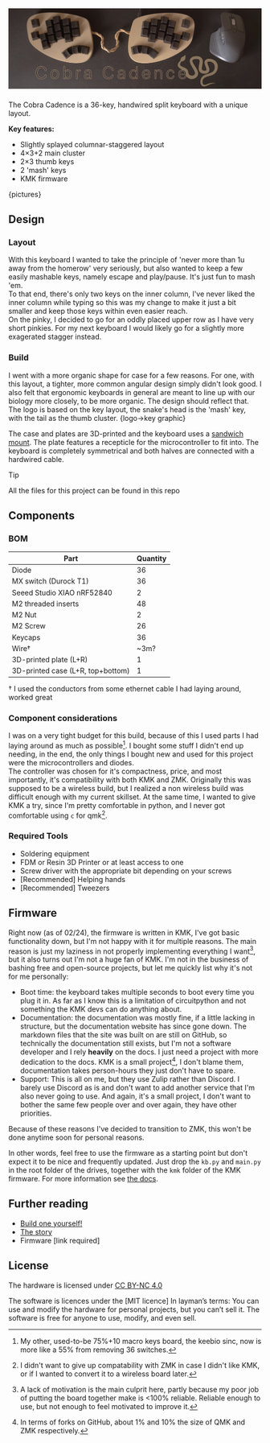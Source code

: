 ![Cobra Cadence Banner](media/banner.jpg)
---
The Cobra Cadence is a 36-key, handwired split keyboard with a unique layout.

**Key features:**  
- Slightly splayed columnar-staggered layout
- 4×3+2 main cluster
- 2×3 thumb keys
- 2 'mash' keys
- KMK firmware

{pictures}

## Design
### Layout
With this keyboard I wanted to take the principle of 'never more than 1u away from the homerow' very seriously, but also wanted to keep a few easily mashable keys, namely escape and play/pause. It's just fun to mash 'em.  
To that end, there's only two keys on the inner column, I've never liked the inner column while typing so this was my change to make it just a bit smaller and keep those keys within even easier reach.  
On the pinky, I decided to go for an oddly placed upper row as I have very short pinkies. For my next keyboard I would likely go for a slightly more exagerated stagger instead.  

### Build
I went with a more organic shape for case for a few reasons. For one, with this layout, a tighter, more common angular design simply didn't look good. I also felt that ergonomic keyboards in general are meant to line up with our biology more closely, to be more organic. The design should reflect that.  
The logo is based on the key layout, the snake's head is the 'mash' key, with the tail as the thumb cluster.
{logo->key graphic}

The case and plates are 3D-printed and the keyboard uses a [sandwich mount](https://www.keyboard.university/200-courses/keyboard-mounting-styles-4lpp7). The plate features a recepticle for the microcontroller to fit into. The keyboard is completely symmetrical and both halves are connected with a hardwired cable.

> [!TIP]
> All the files for this project can be found in this repo

## Components
### BOM

| Part | Quantity |  
| --- | --- |  
| Diode | 36 |  
| MX switch (Durock T1) | 36 |  
| Seeed Studio XIAO nRF52840 | 2 |  
| M2 threaded inserts | 48 |  
| M2 Nut | 2 |  
| M2 Screw | 26 |  
| Keycaps | 36 |  
| Wire† | ~3m? |  
| 3D-printed plate (L+R) | 1 |  
| 3D-printed case (L+R, top+bottom) | 1 |  

<!-- to do: add lengths to threaded inserts and screws-->
† I used the conductors from some ethernet cable I had laying around, worked great

### Component considerations
I was on a very tight budget for this build, because of this I used parts I had laying around as much as possible[^1]. I bought some stuff I didn't end up needing, in the end, the only things I bought new and used for this project were the microcontrollers and diodes.  
The controller was chosen for it's compactness, price, and most importantly, it's compatibility with both KMK and ZMK. Originally this was supposed to be a wireless build, but I realized a non wireless build was difficult enough with my current skillset. At the same time, I wanted to give KMK a try, since I'm pretty comfortable in python, and I never got comfortable using `c` for qmk[^2].

### Required Tools
- Soldering equipment
- FDM or Resin 3D Printer or at least access to one  
- Screw driver with the appropriate bit depending on your screws
- \[Recommended] Helping hands
- \[Recommended] Tweezers

## Firmware
Right now (as of 02/24), the firmware is written in KMK, I've got basic functionality down, but I'm not happy with it for multiple reasons. The main reason is just my laziness in not properly implementing everything I want[^3], but it also turns out I'm not a huge fan of KMK. I'm not in the business of bashing free and open-source projects, but let me quickly list why it's not for me personally:  
- Boot time: the keyboard takes multiple seconds to boot every time you plug it in. As far as I know this is a limitation of circuitpython and not something the KMK devs can do anything about. 
- Documentation: the documentation was mostly fine, if a little lacking in structure, but the documentation website has since gone down. The markdown files that the site was built on are still on GitHub, so technically the documentation still exists, but I'm not a software developer and I rely **heavily** on the docs. I just need a project with more dedication to the docs. KMK is a small project[^4], I don't blame them, documentation takes person-hours they just don't have to spare.  
- Support: This is all on me, but they use Zulip rather than Discord. I barely use Discord as is and don't want to add another service that I'm also never going to use. And again, it's a small project, I don't want to bother the same few people over and over again, they have other priorities.

Because of these reasons I've decided to transition to ZMK, this won't be done anytime soon for personal reasons.  

In other words, feel free to use the firmware as a starting point but don't expect it to be nice and frequently updated. Just drop the `kb.py` and `main.py` in the root folder of the drives, together with the `kmk` folder of the KMK firmware. For more information see [the docs](https://github.com/KMKfw/kmk_firmware/blob/main/docs/en/Getting_Started.md).

## Further reading
- [Build one yourself!](build_guide)  
- [The story](story)
- Firmware \[link required]

## License
<p xmlns:cc="http://creativecommons.org/ns#" >The hardware is licensed under <a href="https://creativecommons.org/licenses/by-nc/4.0/?ref=chooser-v1" target="_blank" rel="license noopener noreferrer" style="display:inline-block;">CC BY-NC 4.0<img style="height:22px!important;margin-left:3px;vertical-align:text-bottom;" src="https://mirrors.creativecommons.org/presskit/icons/cc.svg?ref=chooser-v1" alt=""><img style="height:22px!important;margin-left:3px;vertical-align:text-bottom;" src="https://mirrors.creativecommons.org/presskit/icons/by.svg?ref=chooser-v1" alt=""><img style="height:22px!important;margin-left:3px;vertical-align:text-bottom;" src="https://mirrors.creativecommons.org/presskit/icons/nc.svg?ref=chooser-v1" alt=""></a></p>
The software is licences under the [MIT licence]  <!-- TODO!--> 
In layman’s terms: You can use and modify the hardware for personal projects, but you can’t sell it. The software is free for anyone to use, modify, and even sell.


<!-- 
- reddit post: summary and pictures
- blog post on website: longer write-up, including a detailed explanation of stuff so it can be replicated
- github page: more firmware, 3d files etc
- BOM
- assembly guide
- firmware
- license (hardware and software)
- marketing?
- credit & attribution (zmk, kmk etc)
- all project files
-->



[^1]: My other, used-to-be 75%+10 macro keys board, the keebio sinc, now is more like a 55% from removing 36 switches.  
[^2]: I didn't want to give up compatability with ZMK in case I didn't like KMK, or if I wanted to convert it to a wireless board later.  
[^3]: A lack of motivation is the main culprit here, partly because my poor job of putting the board together make is <100% reliable. Reliable enough to use, but not enough to feel motivated to improve it.  
[^4]: In terms of forks on GitHub, about 1% and 10% the size of QMK and ZMK respectively.  